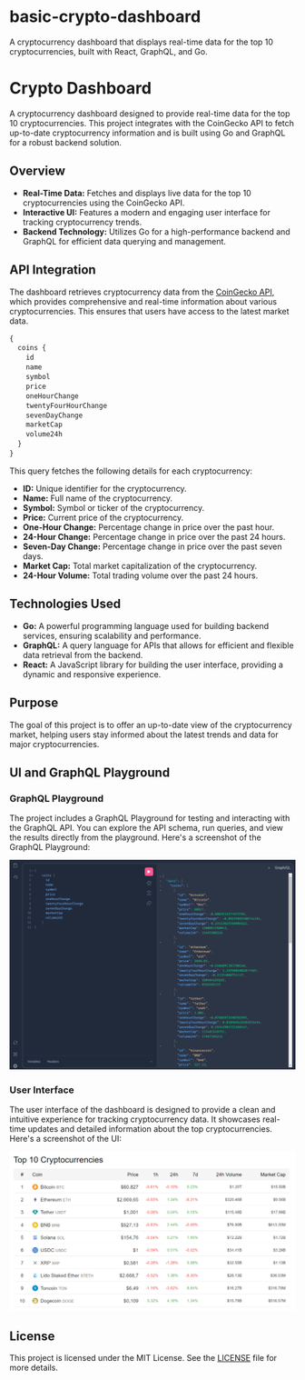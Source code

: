 # basic-crypto-dashboard
A cryptocurrency dashboard that displays real-time data for the top 10 cryptocurrencies, built with React, GraphQL, and Go.

# Crypto Dashboard

A cryptocurrency dashboard designed to provide real-time data for the top 10 cryptocurrencies. This project integrates with the CoinGecko API to fetch up-to-date cryptocurrency information and is built using Go and GraphQL for a robust backend solution.

## Overview

- **Real-Time Data:** Fetches and displays live data for the top 10 cryptocurrencies using the CoinGecko API.
- **Interactive UI:** Features a modern and engaging user interface for tracking cryptocurrency trends.
- **Backend Technology:** Utilizes Go for a high-performance backend and GraphQL for efficient data querying and management.

## API Integration

The dashboard retrieves cryptocurrency data from the [CoinGecko API](https://coingecko.com), which provides comprehensive and real-time information about various cryptocurrencies. This ensures that users have access to the latest market data.

```graphql
{
  coins {
    id
    name
    symbol
    price
    oneHourChange
    twentyFourHourChange
    sevenDayChange
    marketCap
    volume24h
  }
}
```
This query fetches the following details for each cryptocurrency:

- **ID:** Unique identifier for the cryptocurrency.
- **Name:** Full name of the cryptocurrency.
- **Symbol:** Symbol or ticker of the cryptocurrency.
- **Price:** Current price of the cryptocurrency.
- **One-Hour Change:** Percentage change in price over the past hour.
- **24-Hour Change:** Percentage change in price over the past 24 hours.
- **Seven-Day Change:** Percentage change in price over the past seven days.
- **Market Cap:** Total market capitalization of the cryptocurrency.
- **24-Hour Volume:** Total trading volume over the past 24 hours.

## Technologies Used

- **Go:** A powerful programming language used for building backend services, ensuring scalability and performance.
- **GraphQL:** A query language for APIs that allows for efficient and flexible data retrieval from the backend.
- **React:** A JavaScript library for building the user interface, providing a dynamic and responsive experience.

## Purpose

The goal of this project is to offer an up-to-date view of the cryptocurrency market, helping users stay informed about the latest trends and data for major cryptocurrencies.

## UI and GraphQL Playground

### GraphQL Playground

The project includes a GraphQL Playground for testing and interacting with the GraphQL API. You can explore the API schema, run queries, and view the results directly from the playground. Here's a screenshot of the GraphQL Playground:

![GraphQL Playground](images/1.png)

### User Interface

The user interface of the dashboard is designed to provide a clean and intuitive experience for tracking cryptocurrency data. It showcases real-time updates and detailed information about the top cryptocurrencies. Here's a screenshot of the UI:

![User Interface](images/2.png)


## License

This project is licensed under the MIT License. See the [LICENSE](LICENSE) file for more details.

